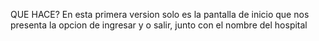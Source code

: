 QUE HACE?
En esta primera version solo es la pantalla de inicio que nos presenta la opcion de ingresar y o salir, junto con el nombre del hospital
